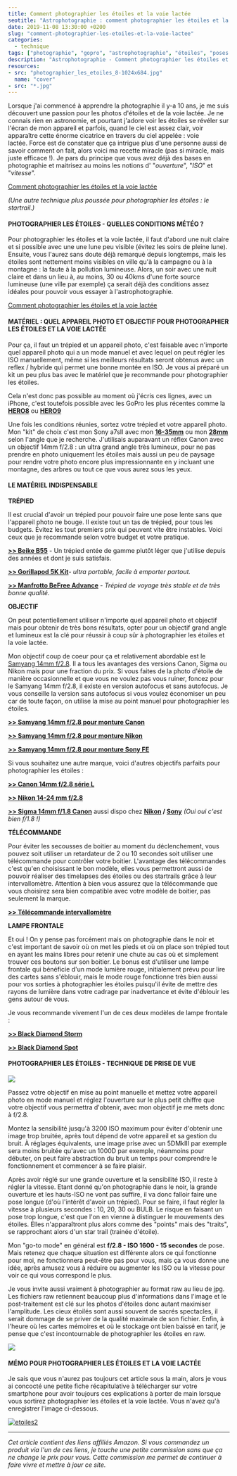 ```yaml
---
title: Comment photographier les étoiles et la voie lactée
seotitle: "Astrophotographie : comment photographier les étoiles et la voie lactée - Jeremy Janin"
date: 2019-11-08 13:30:00 +0200
slug: "comment-photographier-les-etoiles-et-la-voie-lactee"
categories:
  - technique
tags: ["photographie", "gopro", "astrophotographie", "étoiles", "poses longues", "poses lentes", "photo", "voie lactée", "nuit", "ciel", "conseils", "technique", "photo de nuit",]
description: "Astrophotographie - Comment photographier les étoiles et la voie lactée"
resources:
- src: "photographier_les_etoiles_8-1024x684.jpg"
  name: "cover"
- src: "*.jpg"
---
```


Lorsque j'ai commencé à apprendre la photographie il y-a 10 ans, je me suis découvert une passion pour les photos d'étoiles et de la voie lactée. Je ne connais rien en astronomie, et pourtant j'adore voir les étoiles se révéler sur l'écran de mon appareil et parfois, quand le ciel est assez clair, voir apparaître cette énorme cicatrice en travers du ciel appelée : voie lactée. Force est de constater que ça intrigue plus d'une personne aussi de savoir comment on fait, alors voici ma recette miracle (pas si miracle, mais juste efficace !). Je pars du principe que vous avez déjà des bases en photographie et maitrisez au moins les notions d' "_ouverture_", "_ISO_" et "_vitesse_".

[Comment photographier les étoiles et la voie lactée](images/photographier_les_etoiles_7-1024x684.jpg)

_(Une autre technique plus poussée pour photographier les étoiles : le startrail.)_

#### **PHOTOGRAPHIER LES ÉTOILES - QUELLES CONDITIONS MÉTÉO ?**

Pour photographier les étoiles et la voie lactée, il faut d'abord une nuit claire et si possible avec une une lune peu visible (évitez les soirs de pleine lune). Ensuite, vous l'aurez sans doute déjà remarqué depuis longtemps, mais les étoiles sont nettement moins visibles en ville qu'à la campagne ou à la montagne : la faute à la pollution lumineuse. Alors, un soir avec une nuit claire et dans un lieu à, au moins, 30 ou 40kms d'une forte source lumineuse (une ville par exemple) ça serait déjà des conditions assez idéales pour pouvoir vous essayer à l'astrophotographie.

[Comment photographier les étoiles et la voie lactée](images/photographier_les_etoiles_6-1024x683.jpg)

#### **MATÉRIEL : QUEL APPAREIL PHOTO ET OBJECTIF POUR PHOTOGRAPHIER LES ÉTOILES ET LA VOIE LACTÉE**

Pour ça, il faut un trépied et un appareil photo, c'est faisable avec n'importe quel appareil photo qui a un mode manuel et avec lequel on peut régler les ISO manuellement, même si les meilleurs résultats seront obtenus avec un reflex / hybride qui permet une bonne montée en ISO. Je vous ai préparé un kit un peu plus bas avec le matériel que je recommande pour photographier les étoiles.

Cela n'est donc pas possible au moment où j'écris ces lignes, avec un iPhone, c'est toutefois possible avec les GoPro les plus récentes comme la [**HERO8**](https://amzn.to/3j6nTGd) ou [**HERO9**](https://amzn.to/2Uw24Wx)

Une fois les conditions réunies, sortez votre trépied et votre appareil photo. Mon "kit" de choix c'est mon Sony a7sII avec mon [**16-35mm**](https://amzn.to/2WA1m6c) ou mon [**28mm**](https://amzn.to/2FPu6Tb) selon l'angle que je recherche. J'utilisais auparavant un réflex Canon avec un objectif 14mm f/2.8 : un ultra grand angle très lumineux, pour ne pas prendre en photo uniquement les étoiles mais aussi un peu de paysage pour rendre votre photo encore plus impressionnante en y incluant une montagne, des arbres ou tout ce que vous aurez sous les yeux.

[](images/photographier_les_etoiles_5-1024x682.jpg)

#### **LE MATÉRIEL INDISPENSABLE**

**TRÉPIED**

Il est crucial d'avoir un trépied pour pouvoir faire une pose lente sans que l'appareil photo ne bouge. Il existe tout un tas de trépied, pour tous les budgets. Évitez les tout premiers prix qui peuvent vite être instables. Voici ceux que je recommande selon votre budget et votre pratique.

[**\>> Beike B55**](https://amzn.to/2WzZwlO) \- Un trépied entée de gamme plutôt léger que j'utilise depuis des années et dont je suis satisfais.

[**\>> Gorillapod 5K Kit**](https://amzn.to/2YEekBN)_\- ultra portable, facile à emporter partout._

**[\>> Manfrotto BeFree Advance](https://amzn.to/2WD2dTL)** \- _Trépied de voyage très stable et de très bonne qualité._

**OBJECTIF**

On peut potentiellement utiliser n'importe quel appareil photo et objectif mais pour obtenir de très bons résultats, opter pour un objectif grand angle et lumineux est la clé pour réussir à coup sûr à photographier les étoiles et la voie lactée.

Mon objectif coup de coeur pour ça et relativement abordable est le [Samyang 14mm f/2.8](). Il a tous les avantages des versions Canon, Sigma ou Nikon mais pour une fraction du prix. Si vous faites de la photo d'étoile de manière occasionnelle et que vous ne voulez pas vous ruiner, foncez pour le Samyang 14mm f/2.8, il existe en version autofocus et sans autofocus. Je vous conseille la version sans autofocus si vous voulez économiser un peu car de toute façon, on utilise la mise au point manuel pour photographier les étoiles.

[**\>> Samyang 14mm f/2.8 pour monture Canon**](https://amzn.to/2HT3SBk)

[**\>> Samyang 14mm f/2.8 pour monture Nikon**](https://amzn.to/2HQohH0)

[**\>> Samyang 14mm f/2.8 pour monture Sony FE**](https://amzn.to/2WDYPrT)

Si vous souhaitez une autre marque, voici d'autres objectifs parfaits pour photographier les étoiles :

[**\>> Canon 14mm f/2.8 série L**](https://amzn.to/2WD33zT)

[**\>> Nikon 14-24 mm f/2.8**](https://amzn.to/2CNhREF)

**[\>> Sigma 14mm f/1.8 Canon](https://amzn.to/2JUpkI5)** aussi dispo chez **[Nikon](https://amzn.to/2HOR0vV) / [Sony](https://amzn.to/2WCWtcO)** _(Oui oui c'est bien f/1.8 !)_

**TÉLÉCOMMANDE**

Pour éviter les secousses de boitier au moment du déclenchement, vous pouvez soit utiliser un retardateur de 2 ou 10 secondes soit utiliser une télécommande pour contrôler votre boitier. L'avantage des télécommandes c'est qu'en choisissant le bon modèle, elles vous permettront aussi de pouvoir réaliser des timelapses des étoiles ou des startrails grâce à leur intervallomètre. Attention à bien vous assurez que la télécommande que vous choisirez sera bien compatible avec votre modèle de boitier, pas seulement la marque.

**[\>> Télécommande intervallomètre](https://amzn.to/2HT2FKi)**

**LAMPE FRONTALE**

Et oui ! On y pense pas forcément mais on photographie dans le noir et c'est important de savoir où on met les pieds et où on place son trépied tout en ayant les mains libres pour retenir une chute au cas où et simplement trouver ces boutons sur son boitier. Le bonus est d'utiliser une lampe frontale qui bénéficie d'un mode lumière rouge, initialement prévu pour lire des cartes sans s'éblouir, mais le mode rouge fonctionne très bien aussi pour vos sorties à photographier les étoiles puisqu'il évite de mettre des rayons de lumière dans votre cadrage par inadvertance et évite d'éblouir les gens autour de vous.

Je vous recommande vivement l'un de ces deux modèles de lampe frontale :

**[\>> Black Diamond Storm](https://amzn.to/2WzYzde)**

**[\>> Black Diamond Spot](https://amzn.to/2CMS0wC)**

#### **PHOTOGRAPHIER LES ÉTOILES - TECHNIQUE DE PRISE DE VUE**

![](images/photographier_les_etoiles_2-1024x683.jpg)

Passez votre objectif en mise au point manuelle et mettez votre appareil photo en mode manuel et réglez l'ouverture sur le plus petit chiffre que votre objectif vous permettra d'obtenir, avec mon objectif je me mets donc à f/2.8.

Montez la sensibilité jusqu'à 3200 ISO maximum pour éviter d'obtenir une image trop bruitée, après tout dépend de votre appareil et sa gestion du bruit. À réglages équivalents, une image prise avec un 5DMkIII par exemple sera moins bruitée qu'avec un 1000D par exemple, néanmoins pour débuter, on peut faire abstraction du bruit un temps pour comprendre le fonctionnement et commencer à se faire plaisir.

Après avoir réglé sur une grande ouverture et la sensibilité ISO, il reste à régler la vitesse. Etant donné qu'on photographie dans le noir, la grande ouverture et les hauts-ISO ne vont pas suffire, il va donc falloir faire une pose longue (d'où l'intérêt d'avoir un trépied). Pour se faire, il faut régler la vitesse à plusieurs secondes : 10, 20, 30 ou BULB. Le risque en faisant un pose trop longue, c'est que l'on en vienne à distinguer le mouvements des étoiles. Elles n'apparaîtront plus alors comme des "points" mais des "traits", se rapprochant alors d'un star trail (trainée d'étoile).

Mon "go-to mode" en général est **f/2.8 - ISO 1600 - 15 secondes** de pose. Mais retenez que chaque situation est différente alors ce qui fonctionne pour moi, ne fonctionnera peut-être pas pour vous, mais ça vous donne une idée, après amusez vous à réduire ou augmenter les ISO ou la vitesse pour voir ce qui vous correspond le plus.

Je vous invite aussi vraiment à photographier au format raw au lieu de jpg. Les fichiers raw retiennent beaucoup plus d'informations dans l'image et le post-traitement est clé sur les photos d'étoiles donc autant maximiser l'amplitude. Les cieux étoilés sont aussi souvent de sacrés spectacles, il serait dommage de se priver de la qualité maximale de son fichier. Enfin, à l'heure où les cartes mémoires et où le stockage ont bien baissé en tarif, je pense que c'est incontournable de photographier les étoiles en raw.

**![](images/photographier_les_etoiles_8-1024x684.jpg)**

#### **MÉMO POUR PHOTOGRAPHIER LES ÉTOILES ET LA VOIE LACTÉE**

Je sais que vous n'aurez pas toujours cet article sous la main, alors je vous ai concocté une petite fiche récapitulative à télécharger sur votre smartphone pour avoir toujours ces explications à porter de main lorsque vous sortirez photographier les étoiles et la voie lactée. Vous n'avez qu'à enregistrer l'image ci-dessous.

[![etoiles2](images/etoiles2.jpg)](http://jeremyjanin.com/wp-content/uploads/2013/11/etoiles2.jpg)

* * *

_Cet article contient des liens affiliés Amazon. Si vous commandez un produit via l'un de ces liens, je touche une petite commission sans que ça ne change le prix pour vous. Cette commission me permet de continuer à faire vivre et mettre à jour ce site._
